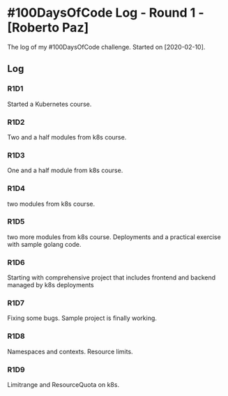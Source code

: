 # #100DaysOfCode Log - Round 1 - [Roberto Paz]

The log of my #100DaysOfCode challenge. Started on [2020-02-10].

## Log

### R1D1 
Started a Kubernetes course.

### R1D2
Two and a half modules from k8s course.

### R1D3
One and a half module from k8s course.

### R1D4
two modules from k8s course.

### R1D5
two more modules from k8s course. Deployments and a practical exercise with sample golang code.

### R1D6
Starting with comprehensive project that includes frontend and backend managed by k8s deployments

### R1D7
Fixing some bugs. Sample project is finally working.

### R1D8
Namespaces and contexts. Resource limits.

### R1D9
Limitrange and ResourceQuota on k8s.

